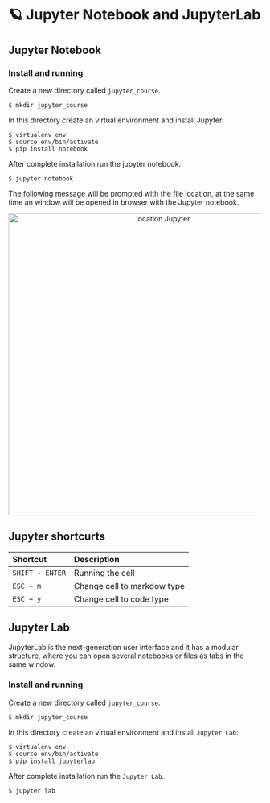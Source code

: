 # :ringed_planet: Jupyter Notebook and JupyterLab

## Jupyter Notebook

### Install and running 
Create a new directory called `jupyter_course`.
```
$ mkdir jupyter_course
```
In this directory create an virtual environment and install Jupyter:
```
$ virtualenv env
$ source env/bin/activate
$ pip install notebook
```
After complete installation run the jupyter notebook.
```
$ jupyter notebook
```
The following message will be prompted with the file location, at the same time an window will be opened in browser with the Jupyter notebook.

<p align = "center">
<img src="https://user-images.githubusercontent.com/34520860/134812603-abacc1d5-5c17-42e6-9cec-02bb905391c5.png" alt="location Jupyter" width=600px/>
</p>

## Jupyter shortcurts
| Shortcut   |  Description | 
|:----------|:-------------|
| `SHIFT + ENTER` |   Running the cell| 
| `ESC + m`|   Change cell to markdow type| 
| `ESC + y` | Change cell to code type|


## Jupyter Lab
JupyterLab is the next-generation user interface and it has a modular structure, where you can open several notebooks or files as tabs in the same window. 

### Install and running 
Create a new directory called `jupyter_course`.
```
$ mkdir jupyter_course
```
In this directory create an virtual environment and install `Jupyter Lab`:
```
$ virtualenv env
$ source env/bin/activate
$ pip install jupyterlab
```
After complete installation run the  `Jupyter Lab`.
```
$ jupyter lab
```
